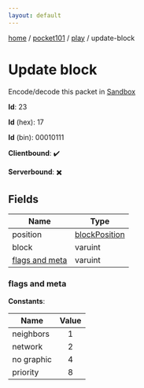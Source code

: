 ```yaml
---
layout: default
---
```


[home](/)  /  [pocket101](/protocol/pocket101)  /  [play](/protocol/pocket101/play)  /  update-block

# Update block

Encode/decode this packet in [Sandbox](../../../sandbox/pocket101#Play.UpdateBlock)

**Id**: 23

**Id** (hex): 17

**Id** (bin): 00010111

**Clientbound**: ✔️

**Serverbound**: ✖️

## Fields

Name | Type
---|---
position | [blockPosition](/protocol/pocket101/types/block-position)
block | varuint
[flags and meta](#flags-and-meta) | varuint

### flags and meta

**Constants**:

Name | Value
---|:---:
neighbors | 1
network | 2
no graphic | 4
priority | 8

